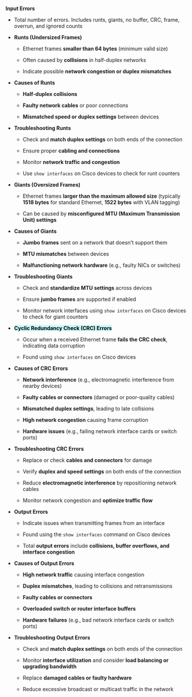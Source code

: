 **Input Errors**
- Total number of errors. Includes runts, giants, no buffer, CRC, frame, overrun, and ignored counts
- **Runts (Undersized Frames)**
    
    - Ethernet frames **smaller than 64 bytes** (minimum valid size)
        
    - Often caused by **collisions** in half-duplex networks
        
    - Indicate possible **network congestion or duplex mismatches**
        
- **Causes of Runts**
    
    - **Half-duplex collisions**
        
    - **Faulty network cables** or poor connections
        
    - **Mismatched speed or duplex settings** between devices
        
- **Troubleshooting Runts**
    
    - Check and **match duplex settings** on both ends of the connection
        
    - Ensure proper **cabling and connections**
        
    - Monitor **network traffic and congestion**
        
    - Use `show interfaces` on Cisco devices to check for runt counters


- **Giants (Oversized Frames)**
    
    - Ethernet frames **larger than the maximum allowed size** (typically **1518 bytes** for standard Ethernet, **1522 bytes** with VLAN tagging)
        
    - Can be caused by **misconfigured MTU (Maximum Transmission Unit) settings**
        
- **Causes of Giants**
    
    - **Jumbo frames** sent on a network that doesn’t support them
        
    - **MTU mismatches** between devices
        
    - **Malfunctioning network hardware** (e.g., faulty NICs or switches)
        
- **Troubleshooting Giants**
    
    - Check and **standardize MTU settings** across devices
        
    - Ensure **jumbo frames** are supported if enabled
        
    - Monitor network interfaces using `show interfaces` on Cisco devices to check for giant counters

- **<mark style="background: #ABF7F7A6;">Cyclic Redundancy Check (CRC) Errors</mark>**
    
    - Occur when a received Ethernet frame **fails the CRC check**, indicating data corruption
        
    - Found using `show interfaces` on Cisco devices
        
- **Causes of CRC Errors**
    
    - **Network interference** (e.g., electromagnetic interference from nearby devices)
        
    - **Faulty cables or connectors** (damaged or poor-quality cables)
        
    - **Mismatched duplex settings**, leading to late collisions
        
    - **High network congestion** causing frame corruption
        
    - **Hardware issues** (e.g., failing network interface cards or switch ports)
        
- **Troubleshooting CRC Errors**
    
    - Replace or check **cables and connectors** for damage
        
    - Verify **duplex and speed settings** on both ends of the connection
        
    - Reduce **electromagnetic interference** by repositioning network cables
        
    - Monitor network congestion and **optimize traffic flow**

- **Output Errors**
    
    - Indicate issues when transmitting frames from an interface
        
    - Found using the `show interfaces` command on Cisco devices
        
    - Total **output errors** include **collisions, buffer overflows, and interface congestion**
        
- **Causes of Output Errors**
    
    - **High network traffic** causing interface congestion
        
    - **Duplex mismatches**, leading to collisions and retransmissions
        
    - **Faulty cables or connectors**
        
    - **Overloaded switch or router interface buffers**
        
    - **Hardware failures** (e.g., bad network interface cards or switch ports)
        
- **Troubleshooting Output Errors**
    
    - Check and **match duplex settings** on both ends of the connection
        
    - Monitor **interface utilization** and consider **load balancing or upgrading bandwidth**
        
    - Replace **damaged cables or faulty hardware**
        
    - Reduce excessive broadcast or multicast traffic in the network

